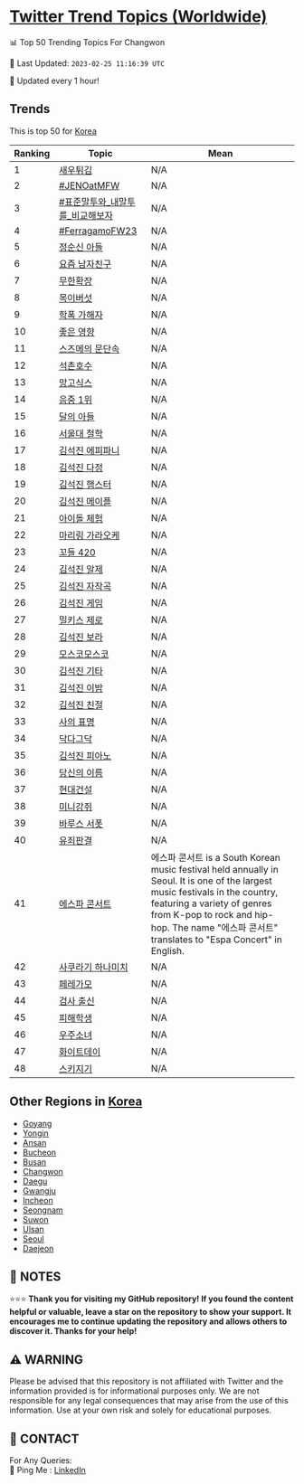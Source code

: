 [Twitter Trend Topics (Worldwide)](https://github.com/ErcinDedeoglu/Twitter-Trend-Topics)
==========


📊 Top 50 Trending Topics For Changwon

📆 Last Updated: `2023-02-25 11:16:39 UTC`

🔧 Updated every 1 hour!


## Trends

This is top 50 for [Korea](</Korea>)

| Ranking | Topic | Mean |
| ------- | ------------ | ------------ |
| 1 | [새우튀김](http://twitter.com/search?q=%ec%83%88%ec%9a%b0%ed%8a%80%ea%b9%80) | N/A |
| 2 | [#JENOatMFW](http://twitter.com/search?q=%23JENOatMFW) | N/A |
| 3 | [#표준말투와_내말투를_비교해보자](http://twitter.com/search?q=%23%ed%91%9c%ec%a4%80%eb%a7%90%ed%88%ac%ec%99%80_%eb%82%b4%eb%a7%90%ed%88%ac%eb%a5%bc_%eb%b9%84%ea%b5%90%ed%95%b4%eb%b3%b4%ec%9e%90) | N/A |
| 4 | [#FerragamoFW23](http://twitter.com/search?q=%23FerragamoFW23) | N/A |
| 5 | [정순신 아들](http://twitter.com/search?q=%ec%a0%95%ec%88%9c%ec%8b%a0+%ec%95%84%eb%93%a4) | N/A |
| 6 | [요즘 남자친구](http://twitter.com/search?q=%ec%9a%94%ec%a6%98+%eb%82%a8%ec%9e%90%ec%b9%9c%ea%b5%ac) | N/A |
| 7 | [무한확장](http://twitter.com/search?q=%eb%ac%b4%ed%95%9c%ed%99%95%ec%9e%a5) | N/A |
| 8 | [목이버섯](http://twitter.com/search?q=%eb%aa%a9%ec%9d%b4%eb%b2%84%ec%84%af) | N/A |
| 9 | [학폭 가해자](http://twitter.com/search?q=%ed%95%99%ed%8f%ad+%ea%b0%80%ed%95%b4%ec%9e%90) | N/A |
| 10 | [좋은 영향](http://twitter.com/search?q=%ec%a2%8b%ec%9d%80+%ec%98%81%ed%96%a5) | N/A |
| 11 | [스즈메의 문단속](http://twitter.com/search?q=%ec%8a%a4%ec%a6%88%eb%a9%94%ec%9d%98+%eb%ac%b8%eb%8b%a8%ec%86%8d) | N/A |
| 12 | [석촌호수](http://twitter.com/search?q=%ec%84%9d%ec%b4%8c%ed%98%b8%ec%88%98) | N/A |
| 13 | [망고식스](http://twitter.com/search?q=%eb%a7%9d%ea%b3%a0%ec%8b%9d%ec%8a%a4) | N/A |
| 14 | [음중 1위](http://twitter.com/search?q=%ec%9d%8c%ec%a4%91+1%ec%9c%84) | N/A |
| 15 | [달의 아들](http://twitter.com/search?q=%eb%8b%ac%ec%9d%98+%ec%95%84%eb%93%a4) | N/A |
| 16 | [서울대 철학](http://twitter.com/search?q=%ec%84%9c%ec%9a%b8%eb%8c%80+%ec%b2%a0%ed%95%99) | N/A |
| 17 | [김석진 에피파니](http://twitter.com/search?q=%ea%b9%80%ec%84%9d%ec%a7%84+%ec%97%90%ed%94%bc%ed%8c%8c%eb%8b%88) | N/A |
| 18 | [김석진 다정](http://twitter.com/search?q=%ea%b9%80%ec%84%9d%ec%a7%84+%eb%8b%a4%ec%a0%95) | N/A |
| 19 | [김석진 햄스터](http://twitter.com/search?q=%ea%b9%80%ec%84%9d%ec%a7%84+%ed%96%84%ec%8a%a4%ed%84%b0) | N/A |
| 20 | [김석진 메이플](http://twitter.com/search?q=%ea%b9%80%ec%84%9d%ec%a7%84+%eb%a9%94%ec%9d%b4%ed%94%8c) | N/A |
| 21 | [아이돌 체험](http://twitter.com/search?q=%ec%95%84%ec%9d%b4%eb%8f%8c+%ec%b2%b4%ed%97%98) | N/A |
| 22 | [마리링 가라오케](http://twitter.com/search?q=%eb%a7%88%eb%a6%ac%eb%a7%81+%ea%b0%80%eb%9d%bc%ec%98%a4%ec%bc%80) | N/A |
| 23 | [꼬들 420](http://twitter.com/search?q=%ea%bc%ac%eb%93%a4+420) | N/A |
| 24 | [김석진 알제](http://twitter.com/search?q=%ea%b9%80%ec%84%9d%ec%a7%84+%ec%95%8c%ec%a0%9c) | N/A |
| 25 | [김석진 자작곡](http://twitter.com/search?q=%ea%b9%80%ec%84%9d%ec%a7%84+%ec%9e%90%ec%9e%91%ea%b3%a1) | N/A |
| 26 | [김석진 게임](http://twitter.com/search?q=%ea%b9%80%ec%84%9d%ec%a7%84+%ea%b2%8c%ec%9e%84) | N/A |
| 27 | [밀키스 제로](http://twitter.com/search?q=%eb%b0%80%ed%82%a4%ec%8a%a4+%ec%a0%9c%eb%a1%9c) | N/A |
| 28 | [김석진 보라](http://twitter.com/search?q=%ea%b9%80%ec%84%9d%ec%a7%84+%eb%b3%b4%eb%9d%bc) | N/A |
| 29 | [모스코모스코](http://twitter.com/search?q=%eb%aa%a8%ec%8a%a4%ec%bd%94%eb%aa%a8%ec%8a%a4%ec%bd%94) | N/A |
| 30 | [김석진 기타](http://twitter.com/search?q=%ea%b9%80%ec%84%9d%ec%a7%84+%ea%b8%b0%ed%83%80) | N/A |
| 31 | [김석진 이밤](http://twitter.com/search?q=%ea%b9%80%ec%84%9d%ec%a7%84+%ec%9d%b4%eb%b0%a4) | N/A |
| 32 | [김석진 친절](http://twitter.com/search?q=%ea%b9%80%ec%84%9d%ec%a7%84+%ec%b9%9c%ec%a0%88) | N/A |
| 33 | [사의 표명](http://twitter.com/search?q=%ec%82%ac%ec%9d%98+%ed%91%9c%eb%aa%85) | N/A |
| 34 | [닥다그닥](http://twitter.com/search?q=%eb%8b%a5%eb%8b%a4%ea%b7%b8%eb%8b%a5) | N/A |
| 35 | [김석진 피아노](http://twitter.com/search?q=%ea%b9%80%ec%84%9d%ec%a7%84+%ed%94%bc%ec%95%84%eb%85%b8) | N/A |
| 36 | [당신의 이름](http://twitter.com/search?q=%eb%8b%b9%ec%8b%a0%ec%9d%98+%ec%9d%b4%eb%a6%84) | N/A |
| 37 | [현대건설](http://twitter.com/search?q=%ed%98%84%eb%8c%80%ea%b1%b4%ec%84%a4) | N/A |
| 38 | [미니강쥐](http://twitter.com/search?q=%eb%af%b8%eb%8b%88%ea%b0%95%ec%a5%90) | N/A |
| 39 | [바루스 서폿](http://twitter.com/search?q=%eb%b0%94%eb%a3%a8%ec%8a%a4+%ec%84%9c%ed%8f%bf) | N/A |
| 40 | [유죄판결](http://twitter.com/search?q=%ec%9c%a0%ec%a3%84%ed%8c%90%ea%b2%b0) | N/A |
| 41 | [에스파 콘서트](http://twitter.com/search?q=%ec%97%90%ec%8a%a4%ed%8c%8c+%ec%bd%98%ec%84%9c%ed%8a%b8) | 에스파 콘서트 is a South Korean music festival held annually in Seoul. It is one of the largest music festivals in the country, featuring a variety of genres from K-pop to rock and hip-hop. The name "에스파 콘서트" translates to "Espa Concert" in English. |
| 42 | [사쿠라기 하나미치](http://twitter.com/search?q=%ec%82%ac%ec%bf%a0%eb%9d%bc%ea%b8%b0+%ed%95%98%eb%82%98%eb%af%b8%ec%b9%98) | N/A |
| 43 | [페레가모](http://twitter.com/search?q=%ed%8e%98%eb%a0%88%ea%b0%80%eb%aa%a8) | N/A |
| 44 | [검사 출신](http://twitter.com/search?q=%ea%b2%80%ec%82%ac+%ec%b6%9c%ec%8b%a0) | N/A |
| 45 | [피해학생](http://twitter.com/search?q=%ed%94%bc%ed%95%b4%ed%95%99%ec%83%9d) | N/A |
| 46 | [우주소녀](http://twitter.com/search?q=%ec%9a%b0%ec%a3%bc%ec%86%8c%eb%85%80) | N/A |
| 47 | [화이트데이](http://twitter.com/search?q=%ed%99%94%ec%9d%b4%ed%8a%b8%eb%8d%b0%ec%9d%b4) | N/A |
| 48 | [스키지기](http://twitter.com/search?q=%ec%8a%a4%ed%82%a4%ec%a7%80%ea%b8%b0) | N/A |



## Other Regions in [Korea](</Korea>)

* [Goyang](</Korea/Goyang.md>)
* [Yongin](</Korea/Yongin.md>)
* [Ansan](</Korea/Ansan.md>)
* [Bucheon](</Korea/Bucheon.md>)
* [Busan](</Korea/Busan.md>)
* [Changwon](</Korea/Changwon.md>)
* [Daegu](</Korea/Daegu.md>)
* [Gwangju](</Korea/Gwangju.md>)
* [Incheon](</Korea/Incheon.md>)
* [Seongnam](</Korea/Seongnam.md>)
* [Suwon](</Korea/Suwon.md>)
* [Ulsan](</Korea/Ulsan.md>)
* [Seoul](</Korea/Seoul.md>)
* [Daejeon](</Korea/Daejeon.md>)



## 📝 NOTES

⭐⭐⭐ **Thank you for visiting my GitHub repository! If you found the content helpful or valuable, leave a star on the repository to show your support. It encourages me to continue updating the repository and allows others to discover it. Thanks for your help!**


## ⚠️ WARNING

Please be advised that this repository is not affiliated with Twitter and the information provided is for informational purposes only. We are not responsible for any legal consequences that may arise from the use of this information. Use at your own risk and solely for educational purposes.


## 📨 CONTACT

 For Any Queries:  
            🏓 Ping Me : [LinkedIn](https://www.linkedin.com/in/ercindedeoglu/)

